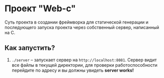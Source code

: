# Проект "Web-c"

Суть проекта в создании фреймворка для статической генерации и последующего запуска проекта через собственный сервер, написанный на C.

## Как запустить?

1. `./server` – запускает сервер на `http://localhost:8081`. Сервер видит все файлы в текущей директории, для проверки работоспособности перейдите по адресу и вы должны увидеть <b>server works!</b>
